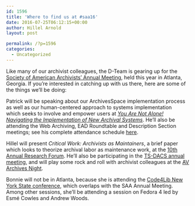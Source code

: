```yaml
---
id: 1596
title: 'Where to find us at #saa16'
date: 2016-07-25T06:12:15+00:00
author: Hillel Arnold
layout: post

permalink: /?p=1596
categories:
  - Uncategorized
---
```

Like many of our archivist colleagues, the D-Team is gearing up for the [Society of American Archivists’ Annual Meeting](http://www2.archivists.org/am2016), held this year in Atlanta, Georgia. If you’re interested in catching up with us there, here are some of the things we’ll be doing:<!--more-->

Patrick will be speaking about our ArchivesSpace implementation process as well as our human-centered approach to systems implementation which seeks to involve and empower users at [_You Are Not Alone! Navigating the Implementation of New Archival Systems_](http://sched.co/6mYm). He’ll also be attending the Web Archiving, EAD Roundtable and Description Section meetings; see his complete attendance schedule [here](https://archives2016.sched.org/pjg250).

Hillel will present _Critical Work: Archivists as Maintainers_, a brief paper which looks to theorize archival labor as maintenance work, at the [10th Annual Research Forum](https://archives2016.sched.org/event/6nfu/10th-annual-saa-research-forum-foundations-and-innovations). He’ll also be participating in the [TS-DACS annual meeting](https://archives2016.sched.org/event/6ntz/saa-technical-subcommittee-on-dacs), and will play some rock and roll with archivist colleagues at the [AV Archives Night](https://archives2016.sched.org/event/7Zry/av-archives-night).

Bonnie will not be in Atlanta, because she is attending the [Code4Lib New York State conference](http://code4libnys.github.io/2016/), which overlaps with the SAA Annual Meeting. Among other sessions, she’ll be attending a session on Fedora 4 led by Esmé Cowles and Andrew Woods.